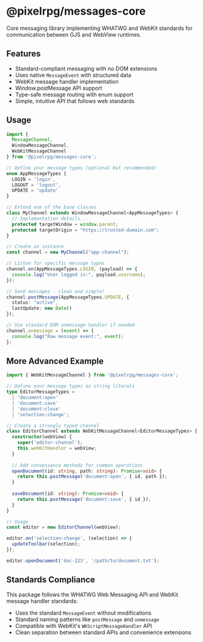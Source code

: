 # @pixelrpg/messages-core

Core messaging library implementing WHATWG and WebKit standards for communication between GJS and WebView runtimes.

## Features

- Standard-compliant messaging with no DOM extensions
- Uses native `MessageEvent` with structured data
- WebKit message handler implementation
- Window.postMessage API support
- Type-safe message routing with enum support
- Simple, intuitive API that follows web standards

## Usage

```typescript
import { 
  MessageChannel,
  WindowMessageChannel,
  WebKitMessageChannel
} from '@pixelrpg/messages-core';

// Define your message types (optional but recommended)
enum AppMessageTypes {
  LOGIN = 'login',
  LOGOUT = 'logout',
  UPDATE = 'update'
}

// Extend one of the base classes
class MyChannel extends WindowMessageChannel<AppMessageTypes> {
  // Implementation details...
  protected targetWindow = window.parent;
  protected targetOrigin = "https://trusted-domain.com";
}

// Create an instance
const channel = new MyChannel("app-channel");

// Listen for specific message types
channel.on(AppMessageTypes.LOGIN, (payload) => {
  console.log("User logged in:", payload.username);
});

// Send messages - clean and simple!
channel.postMessage(AppMessageTypes.UPDATE, { 
  status: "active", 
  lastUpdate: new Date() 
});

// Use standard DOM onmessage handler if needed
channel.onmessage = (event) => {
  console.log("Raw message event:", event);
};
```

## More Advanced Example

```typescript
import { WebKitMessageChannel } from '@pixelrpg/messages-core';

// Define your message types as string literals
type EditorMessageTypes = 
  | 'document:open'
  | 'document:save'
  | 'document:close'
  | 'selection:change';

// Create a strongly typed channel
class EditorChannel extends WebKitMessageChannel<EditorMessageTypes> {
  constructor(webView) {
    super('editor-channel');
    this.webKitHandler = webView;
  }
  
  // Add convenience methods for common operations
  openDocument(id: string, path: string): Promise<void> {
    return this.postMessage('document:open', { id, path });
  }
  
  saveDocument(id: string): Promise<void> {
    return this.postMessage('document:save', { id });
  }
}

// Usage
const editor = new EditorChannel(webView);

editor.on('selection:change', (selection) => {
  updateToolbar(selection);
});

editor.openDocument('doc-123', '/path/to/document.txt');
```

## Standards Compliance

This package follows the WHATWG Web Messaging API and WebKit message handler standards:

- Uses the standard `MessageEvent` without modifications
- Standard naming patterns like `postMessage` and `onmessage`
- Compatible with WebKit's `WKScriptMessageHandler` API
- Clean separation between standard APIs and convenience extensions